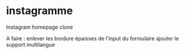 # instagramme
Instagram homepage clone

A faire : enlever les bordure épaisses de l'input du formulaire
          ajouter le support multilangue
